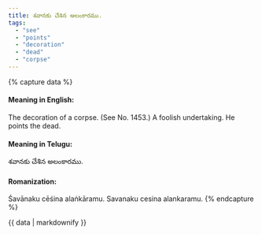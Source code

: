 ```yaml
---
title: శవానకు చేశిన అలంకారము.
tags:
  - "see"
  - "points"
  - "decoration"
  - "dead"
  - "corpse"
---
```


{% capture data %}
#### Meaning in English:
The decoration of a corpse.
(See No. 1453.)
A foolish undertaking.
He points the dead.

#### Meaning in Telugu:
శవానకు చేశిన అలంకారము.

#### Romanization:
Śavānaku cēśina alaṅkāramu.
Savanaku cesina alankaramu.
{% endcapture %}

{{ data | markdownify }}

